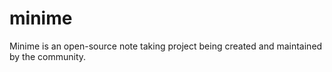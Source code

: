 # minime
Minime is an open-source note taking project being created and maintained by the community.
